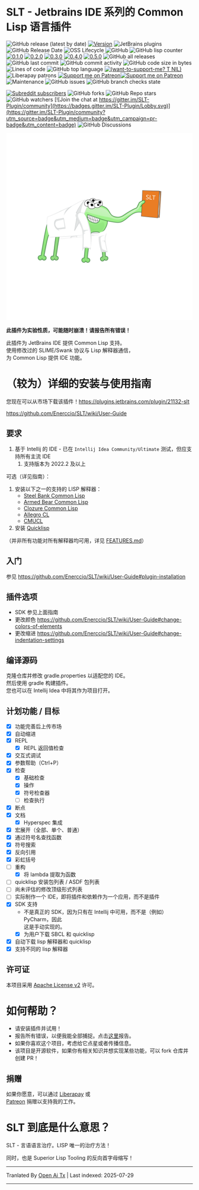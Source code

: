 # SLT - Jetbrains IDE 系列的 Common Lisp 语言插件

![GitHub release (latest by date)](https://img.shields.io/github/v/release/Enerccio/SLT)
[![Version](https://img.shields.io/jetbrains/plugin/v/21132-slt.svg)](https://plugins.jetbrains.com/plugin/21132-slt)
![JetBrains plugins](https://img.shields.io/jetbrains/plugin/d/21132)
![GitHub Release Date](https://img.shields.io/github/release-date/Enerccio/SLT)
![OSS Lifecycle](https://img.shields.io/osslifecycle/Enerccio/SLT)
![GitHub](https://img.shields.io/github/license/Enerccio/SLT)
![GitHub lisp counter](https://img.shields.io/github/search/Enerccio/SLT/lisp)
[![0.1.0](https://badgen.net/github/milestones/enerccio/SLT/1)](https://github.com/enerccio/SLT/milestone/1)
[![0.2.0](https://badgen.net/github/milestones/enerccio/SLT/2)](https://github.com/enerccio/SLT/milestone/2)
[![0.3.0](https://badgen.net/github/milestones/enerccio/SLT/4)](https://github.com/enerccio/SLT/milestone/4)
[![0.4.0](https://badgen.net/github/milestones/enerccio/SLT/5)](https://github.com/enerccio/SLT/milestone/5)
[![0.5.0](https://badgen.net/github/milestones/enerccio/SLT/6)](https://github.com/enerccio/SLT/milestone/6)
![GitHub all releases](https://img.shields.io/github/downloads/Enerccio/SLT/total)
![GitHub last commit](https://img.shields.io/github/last-commit/Enerccio/SLT)
![GitHub commit activity](https://img.shields.io/github/commit-activity/m/Enerccio/SLT)
![GitHub code size in bytes](https://img.shields.io/github/languages/code-size/Enerccio/SLT)
![Lines of code](https://img.shields.io/tokei/lines/github/Enerccio/SLT)
![GitHub top language](https://img.shields.io/github/languages/top/Enerccio/SLT)
[![(want-to-support-me? T NIL)](https://img.shields.io/liberapay/receives/Enerccio.svg?logo=liberapay)](https://liberapay.com/Enerccio)
![Liberapay patrons](https://img.shields.io/liberapay/patrons/Enerccio)
[![Support me on Patreon](https://img.shields.io/endpoint.svg?url=https%3A%2F%2Fshieldsio-patreon.vercel.app%2Fapi%3Fusername%3Denerccio%26type%3Dpledges&style=flat)](https://patreon.com/enerccio)[![Support me on Patreon](https://img.shields.io/endpoint.svg?url=https%3A%2F%2Fshieldsio-patreon.vercel.app%2Fapi%3Fusername%3Denerccio%26type%3Dpatrons&style=flat)](https://patreon.com/enerccio)
![Maintenance](https://img.shields.io/maintenance/yes/2023)
![GitHub issues](https://img.shields.io/github/issues/Enerccio/SLT)
![GitHub branch checks state](https://img.shields.io/github/checks-status/Enerccio/SLT/master)

[![Subreddit subscribers](https://img.shields.io/reddit/subreddit-subscribers/SLT_IDE?style=social)](https://old.reddit.com/r/SLT_IDE/)
![GitHub forks](https://img.shields.io/github/forks/Enerccio/SLT?style=social)
![GitHub Repo stars](https://img.shields.io/github/stars/Enerccio/SLT?style=social)
![GitHub watchers](https://img.shields.io/github/watchers/Enerccio/SLT?style=social)
[![Join the chat at https://gitter.im/SLT-Plugin/community](https://badges.gitter.im/SLT-Plugin/Lobby.svg)](https://gitter.im/SLT-Plugin/community?utm_source=badge&utm_medium=badge&utm_campaign=pr-badge&utm_content=badge)
![GitHub Discussions](https://img.shields.io/github/discussions/Enerccio/SLT)

![Image](https://raw.githubusercontent.com/Enerccio/SLT/master/src/main/resources/logo/logo.svg)

**此插件为实验性质，可能随时崩溃！请报告所有错误！**

此插件为 JetBrains IDE 提供 Common Lisp 支持。  
使用修改过的 SLIME/Swank 协议与 Lisp 解释器通信，  
为 Common Lisp 提供 IDE 功能。

# （较为）详细的安装与使用指南

您现在可以从市场下载该插件！https://plugins.jetbrains.com/plugin/21132-slt

https://github.com/Enerccio/SLT/wiki/User-Guide

## 要求

1) 基于 Intellij 的 IDE - 已在 `Intellij Idea Community/Ultimate` 测试，但应支持所有主流 IDE  
   1) 支持版本为 2022.2 及以上  

可选（详见指南）：

1) 安装以下之一的支持的 LISP 解释器：  
   * [Steel Bank Common Lisp](https://www.sbcl.org/)  
   * [Armed Bear Common Lisp](https://armedbear.common-lisp.dev/)  
   * [Clozure Common Lisp](https://ccl.clozure.com/)  
   * [Allegro CL](https://franz.com/products/allegro-common-lisp/)  
   * [CMUCL](https://www.cons.org/cmucl/)  
2) 安装 [Quicklisp](https://www.quicklisp.org/beta/)

（并非所有功能对所有解释器均可用，详见 [FEATURES.md](https://raw.githubusercontent.com/Enerccio/SLT/master/FEATURES.md)）

## 入门

参见 https://github.com/Enerccio/SLT/wiki/User-Guide#plugin-installation

## 插件选项

- SDK 参见上面指南  
- 更改颜色 https://github.com/Enerccio/SLT/wiki/User-Guide#change-colors-of-elements  
- 更改缩进 https://github.com/Enerccio/SLT/wiki/User-Guide#change-indentation-settings

## 编译源码

克隆仓库并修改 gradle.properties 以适配您的 IDE。  
然后使用 gradle 构建插件。  
您也可以在 Intellij Idea 中将其作为项目打开。

## 计划功能 / 目标

* [x] 功能完善后上传市场  
* [x] 自动缩进  
* [x] REPL  
  * [x] REPL 返回值检查  
* [x] 交互式调试  
* [x] 参数帮助（Ctrl+P）  
* [x] 检查  
  * [x] 基础检查  
  * [x] 操作  
  * [x] 符号检查器  
  * [ ] 检查执行  
* [x] 断点  
* [x] 文档  
  * [x] Hyperspec 集成  
* [x] 宏展开（全部、单个、普通）  
* [x] 通过符号名查找函数  
* [x] 符号搜索
* [x] 反向引用  
* [x] 彩虹括号  
* [ ] 重构  
  * [x] 将 lambda 提取为函数  
* [ ] quicklisp 安装包列表 / ASDF 包列表  
* [ ] 尚未评估的修改顶级形式列表  
* [ ] 实际制作一个 IDE，即将插件和依赖作为一个应用，而不是插件  
* [x] SDK 支持  
    * 不是真正的 SDK，因为只有在 Intellij 中可用，而不是（例如）PyCharm，因此  
      这是手动实现的。  
    * [x] 为用户下载 SBCL 和 quicklisp  
* [x] 自动下载 lisp 解释器和 quicklisp  
* [x] 支持不同的 lisp 解释器  

## 许可证  

本项目采用 [Apache License v2](https://raw.githubusercontent.com/Enerccio/SLT/master/LICENSE.txt) 许可。  

# 如何帮助？  

* 请安装插件并试用！  
* 报告所有错误，以便我能全部捕捉。点击[这里](https://github.com/enerccio/SLT/issues/new)报告。  
* 如果你喜欢这个项目，考虑给它点星或者传播信息。  
* 该项目是开源软件，如果你有相关知识并想实现某些功能，可以 fork 仓库并创建 PR！  

## 捐赠  

如果你愿意，可以通过 [Liberapay](https://liberapay.com/Enerccio/donate) 或  
[Patreon](https://www.patreon.com/enerccio) 捐赠以支持我的工作。  

# SLT 到底是什么意思？  

SLT - 言语语言治疗。LISP 唯一的治疗方法！  

同时，也是 Superior Lisp Tooling 的反向首字母缩写！


---


Tranlated By [Open Ai Tx](https://github.com/OpenAiTx/OpenAiTx) | Last indexed: 2025-07-29


---